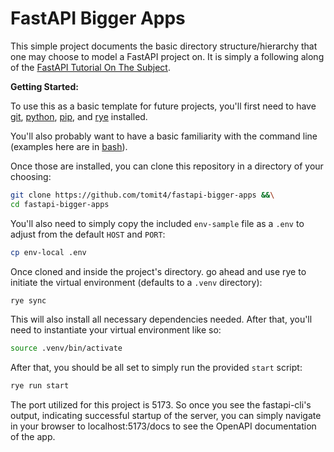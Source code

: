 # FastAPI Bigger Apps

This simple project documents the basic directory structure/hierarchy that one
may choose to model a FastAPI project on. It is simply a following along of the
[FastAPI Tutorial On The Subject](https://fastapi.tiangolo.com/tutorial/bigger-applications/).

**Getting Started:**

To use this as a basic template for future projects, you'll first need to have
[git](https://git-scm.com/book/en/v2/Getting-Started-Installing-Git),
[python](https://www.python.org/downloads/),
[pip](https://pip.pypa.io/en/stable/installation/), and
[rye](https://rye.astral.sh/guide/installation/) installed.

You'll also probably want to have a basic familiarity with the command line
(examples here are in
[bash](https://www.gnu.org/software/bash/manual/bash.html)).

Once those are installed, you can clone this repository in a directory of your
choosing:

```sh
git clone https://github.com/tomit4/fastapi-bigger-apps &&\
cd fastapi-bigger-apps
```

You'll also need to simply copy the included `env-sample` file as a `.env` to
adjust from the default `HOST` and `PORT`:

```sh
cp env-local .env
```

Once cloned and inside the project's directory. go ahead and use rye to initiate
the virtual environment (defaults to a `.venv` directory):

```sh
rye sync
```

This will also install all necessary dependencies needed. After that, you'll
need to instantiate your virtual environment like so:

```sh
source .venv/bin/activate
```

After that, you should be all set to simply run the provided `start` script:

```sh
rye run start
```

The port utilized for this project is 5173. So once you see the fastapi-cli's
output, indicating successful startup of the server, you can simply navigate in
your browser to localhost:5173/docs to see the OpenAPI documentation of the app.
